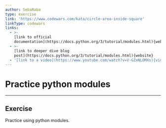 ```yaml
---
author: SebaRaba
type: exercise
link: 'https://www.codewars.com/kata/circle-area-inside-square'
linkType: codewars
links:
  - >-
    [link to official
    documentation](https://docs.python.org/3/tutorial/modules.html){website}
  - >-
    [link to deeper dive blog
    post](https://docs.python.org/3/tutorial/modules.html){website}
  - '[link to a video](https://www.youtube.com/watch?v=V-GZxNLOMXs){video}'
---
```


# Practice python modules


---

## Exercise

Practice using python modules.
 
